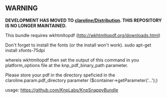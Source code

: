 WARNING
-------

**DEVELOPMENT HAS MOVED TO [claroline/Distribution](http://github.com/claroline/Distribution). THIS REPOSITORY IS NO LONGER MAINTAINED.**

This bundle requires wkhtmltopdf (http://wkhtmltopdf.org/downloads.html)

Don't forget to install the fonts (or the install won't work).
sudo apt-get install xfonts-75dpi

whereis wkhtmltopdf then set the output of this command in you platform_options file at the knp_pdf_binary_path parameter.

Please store your pdf in the directory speficied in the claroline.param.pdf_directory parameter ($container->getParameter('...');)

usage: https://github.com/KnpLabs/KnpSnappyBundle

 
